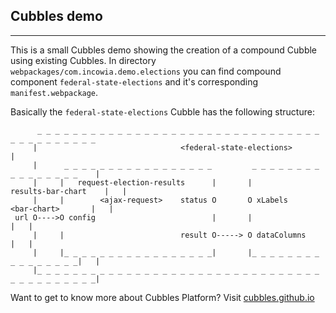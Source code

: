 ## Cubbles <federal-state-elections> demo

<hr/>

This is a small Cubbles demo showing the creation of a compound Cubble using existing Cubbles. In directory  `webpackages/com.incowia.demo.elections` you can find compound component `federal-state-elections` and it's corresponding `manifest.webpackage`.

Basically the `federal-state-elections` Cubble has the following structure:

```
      _ _ _ _ _ _ _ _ _ _ _ _ _ _ _ _ _ _ _ _ _ _ _ _ _ _ _ _ _ _ _ _ _ _ _ _ _ _ _ _ _ _
     |                                <federal-state-elections>                          |
     |      _ _ _ _ _ _ _ _ _ _ _ _ _ _ _ _ _         _ _ _ _ _ _ _ _ _ _ _ _ _ _ _ _    |
     |     |   request-election-results      |       |          results-bar-chart    |   |
     |     |        <ajax-request>    status O       O xLabels     <bar-chart>       |   |
 url O---->O config                          |       |                               |   |
     |     |                          result O-----> O dataColumns                   |   |
     |     |_ _ _ _ _ _ _ _ _ _ _ _ _ _ _ _ _|       |_ _ _ _ _ _ _ _ _ _ _ _ _ _ _ _|   |
     |_ _ _ _ _ _ _ _ _ _ _ _ _ _ _ _ _ _ _ _ _ _ _ _ _ _ _ _ _ _ _ _ _ _ _ _ _ _ _ _ _ _|

```

Want to get to know more about Cubbles Platform? Visit [cubbles.github.io](http://cubbles.github.io/)
